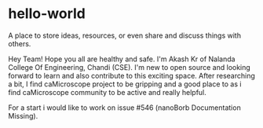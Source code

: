 # hello-world
A place to store ideas, resources, or even share and discuss things with others.

Hey Team! Hope you all are healthy and safe.
I'm Akash Kr of Nalanda College Of Engineering, Chandi (CSE). I'm new to open source and looking forward to learn and also contribute to this exciting space. 
After researching a bit, I find caMicroscope project to be gripping and a good place to as i find caMicroscope community to be active and really helpful.

For a start i would like to work on issue #546 (nanoBorb Documentation Missing).
